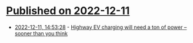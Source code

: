 # [Published on 2022-12-11](index.md)

* [2022-12-11, 14:53:28](https://news.ycombinator.com/item?id=33943677) - [Highway EV charging will need a ton of power – sooner than you think](https://www.canarymedia.com/articles/ev-charging/highway-ev-charging-will-need-a-ton-of-power-sooner-than-you-think)
